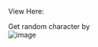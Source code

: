 View Here:

Get random character by <br>
![image](https://user-images.githubusercontent.com/57677949/157841962-bc860d66-b5a0-452d-be6b-b1d88883e9ec.png)
